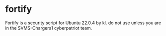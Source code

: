 # fortify
Fortify is a security script for Ubuntu 22.0.4 by kl. do not use unless you are in the SVMS-Chargers1 cyberpatriot team.
